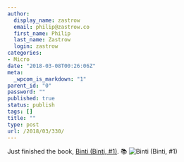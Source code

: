 ```yaml
---
author:
  display_name: zastrow
  email: philip@zastrow.co
  first_name: Philip
  last_name: Zastrow
  login: zastrow
categories:
- Micro
date: "2018-03-08T00:26:06Z"
meta:
  _wpcom_is_markdown: "1"
parent_id: "0"
password: ""
published: true
status: publish
tags: []
title: ""
type: post
url: /2018/03/330/
---
```

<p>Just finished the book, <a href="https://www.goodreads.com/review/show/2239539262?utm_medium=api&amp;utm_source=rss">Binti (Binti, #1)</a>. 📚 <img src="{{ site.baseurl }}/assets/2018/03/25667918.jpg" alt="Binti (Binti, #1)" /></p>
